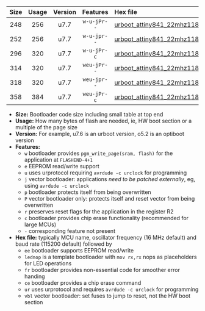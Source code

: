 |Size|Usage|Version|Features|Hex file|
|:-:|:-:|:-:|:-:|:--|
|248|256|u7.7|`w-u-jPr--`|[urboot_attiny841_22mhz1184_230400bps_lednop_ur_vbl.hex](https://raw.githubusercontent.com/stefanrueger/urboot.hex/main/mcus/attiny841/fcpu_22mhz1184/230400_bps/urboot_attiny841_22mhz1184_230400bps_lednop_ur_vbl.hex)|
|252|256|u7.7|`w-u-jpr--`|[urboot_attiny841_22mhz1184_230400bps_lednop_fr_ur_vbl.hex](https://raw.githubusercontent.com/stefanrueger/urboot.hex/main/mcus/attiny841/fcpu_22mhz1184/230400_bps/urboot_attiny841_22mhz1184_230400bps_lednop_fr_ur_vbl.hex)|
|296|320|u7.7|`w-u-jPr-c`|[urboot_attiny841_22mhz1184_230400bps_lednop_fr_ce_ur_vbl.hex](https://raw.githubusercontent.com/stefanrueger/urboot.hex/main/mcus/attiny841/fcpu_22mhz1184/230400_bps/urboot_attiny841_22mhz1184_230400bps_lednop_fr_ce_ur_vbl.hex)|
|314|320|u7.7|`weu-jPr--`|[urboot_attiny841_22mhz1184_230400bps_ee_lednop_ur_vbl.hex](https://raw.githubusercontent.com/stefanrueger/urboot.hex/main/mcus/attiny841/fcpu_22mhz1184/230400_bps/urboot_attiny841_22mhz1184_230400bps_ee_lednop_ur_vbl.hex)|
|318|320|u7.7|`weu-jpr--`|[urboot_attiny841_22mhz1184_230400bps_ee_lednop_fr_ur_vbl.hex](https://raw.githubusercontent.com/stefanrueger/urboot.hex/main/mcus/attiny841/fcpu_22mhz1184/230400_bps/urboot_attiny841_22mhz1184_230400bps_ee_lednop_fr_ur_vbl.hex)|
|358|384|u7.7|`weu-jPr-c`|[urboot_attiny841_22mhz1184_230400bps_ee_lednop_fr_ce_ur_vbl.hex](https://raw.githubusercontent.com/stefanrueger/urboot.hex/main/mcus/attiny841/fcpu_22mhz1184/230400_bps/urboot_attiny841_22mhz1184_230400bps_ee_lednop_fr_ce_ur_vbl.hex)|

- **Size:** Bootloader code size including small table at top end
- **Usage:** How many bytes of flash are needed, ie, HW boot section or a multiple of the page size
- **Version:** For example, u7.6 is an urboot version, o5.2 is an optiboot version
- **Features:**
  + `w` bootloader provides `pgm_write_page(sram, flash)` for the application at `FLASHEND-4+1`
  + `e` EEPROM read/write support
  + `u` uses urprotocol requiring `avrdude -c urclock` for programming
  + `j` vector bootloader: applications *need to be patched externally*, eg, using `avrdude -c urclock`
  + `p` bootloader protects itself from being overwritten
  + `P` vector bootloader only: protects itself and reset vector from being overwritten
  + `r` preserves reset flags for the application in the register R2
  + `c` bootloader provides chip erase functionality (recommended for large MCUs)
  + `-` corresponding feature not present
- **Hex file:** typically MCU name, oscillator frequency (16 MHz default) and baud rate (115200 default) followed by
  + `ee` bootloader supports EEPROM read/write
  + `lednop` is a template bootloader with `mov rx,rx` nops as placeholders for LED operations
  + `fr` bootloader provides non-essential code for smoother error handing
  + `ce` bootloader provides a chip erase command
  + `ur` uses urprotocol and requires `avrdude -c urclock` for programming
  + `vbl` vector bootloader: set fuses to jump to reset, not the HW boot section
